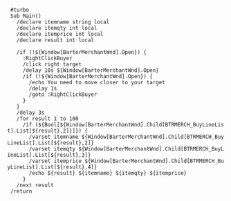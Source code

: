 ` #turbo `  
` Sub Main()`  
`   /declare itemname string local`  
`   /declare itemqty int local`  
`   /declare itemprice int local`  
`   /declare result int local`  
`   `  
`   /if (!${Window[BarterMerchantWnd].Open}) {`  
`     :RightClickBuyer  `  
`     /click right target`  
`     /delay 10s ${Window[BarterMerchantWnd].Open}`  
`     /if (!${Window[BarterMerchantWnd].Open}) {`  
`       /echo You need to move closer to your target`  
`       /delay 1s`  
`       /goto :RightClickBuyer`  
`     }`  
`   }`  
`   /delay 3s`  
`   /for result 1 to 100`  
`     /if (${Bool[${Window[BarterMerchantWnd].Child[BTRMERCH_BuyLineList].List[${result},2]}]}) {`  
`       /varset itemname ${Window[BarterMerchantWnd].Child[BTRMERCH_BuyLineList].List[${result},2]}`  
`       /varset itemqty ${Window[BarterMerchantWnd].Child[BTRMERCH_BuyLineList].List[${result},3]}`  
`       /varset itemprice ${Window[BarterMerchantWnd].Child[BTRMERCH_BuyLineList].List[${result},4]}`  
`       /echo ${result} ${itemname} ${itemqty} ${itemprice}`  
`     }`  
`   /next result`  
` /return`


